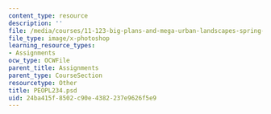 ```yaml
---
content_type: resource
description: ''
file: /media/courses/11-123-big-plans-and-mega-urban-landscapes-spring-2014/24ba415f8502c90e4382237e9626f5e9_PEOPL234.psd
file_type: image/x-photoshop
learning_resource_types:
- Assignments
ocw_type: OCWFile
parent_title: Assignments
parent_type: CourseSection
resourcetype: Other
title: PEOPL234.psd
uid: 24ba415f-8502-c90e-4382-237e9626f5e9
---
```

